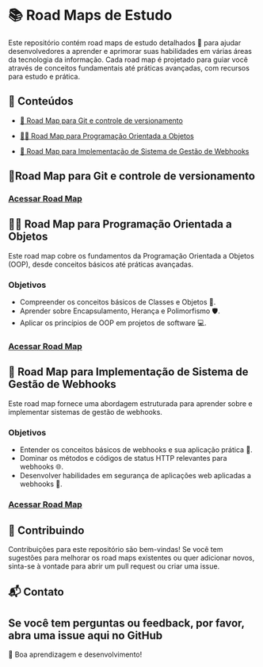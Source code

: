 # 📚 Road Maps de Estudo

Este repositório contém road maps de estudo detalhados 🌟 para ajudar desenvolvedores a aprender e aprimorar suas habilidades em várias áreas da tecnologia da informação. Cada road map é projetado para guiar você através de conceitos fundamentais até práticas avançadas, com recursos para estudo e prática.

## 📖 Conteúdos


- [🔗 Road Map para Git e controle de versionamento](#road-map-para-git)

- [👩‍💻 Road Map para Programação Orientada a Objetos](#road-map-para-programação-orientada-a-objetos)
- [🔗 Road Map para Implementação de Sistema de Gestão de Webhooks](#road-map-para-implementação-de-sistema-de-gestão-de-webhooks)


<h2 id="road-map-para-git">🔗Road Map para Git e controle de versionamento</h2>

### [Acessar Road Map](/GIT.md)


<h2 id="road-map-para-programação-orientada-a-objetos"> 👩‍💻 Road Map para Programação Orientada a Objetos</h2>

Este road map cobre os fundamentos da Programação Orientada a Objetos (OOP), desde conceitos básicos até práticas avançadas.

### Objetivos
- Compreender os conceitos básicos de Classes e Objetos 🏫.
- Aprender sobre Encapsulamento, Herança e Polimorfismo 🛡️.
- Aplicar os princípios de OOP em projetos de software 💻.

### [Acessar Road Map](POO.md)

<h2 id="road-map-para-implementação-de-sistema-de-gestão-de-webhooks">🔗 Road Map para Implementação de Sistema de Gestão de Webhooks </h2>

Este road map fornece uma abordagem estruturada para aprender sobre e implementar sistemas de gestão de webhooks.

### Objetivos
- Entender os conceitos básicos de webhooks e sua aplicação prática 📡.
- Dominar os métodos e códigos de status HTTP relevantes para webhooks 🌐.
- Desenvolver habilidades em segurança de aplicações web aplicadas a webhooks 🔐.

### [Acessar Road Map](/Webhook.md)

## 🤝 Contribuindo

Contribuições para este repositório são bem-vindas! Se você tem sugestões para melhorar os road maps existentes ou quer adicionar novos, sinta-se à vontade para abrir um pull request ou criar uma issue.

## 📬 Contato

Se você tem perguntas ou feedback, por favor, abra uma issue aqui no GitHub
---

🚀 Boa aprendizagem e desenvolvimento!
